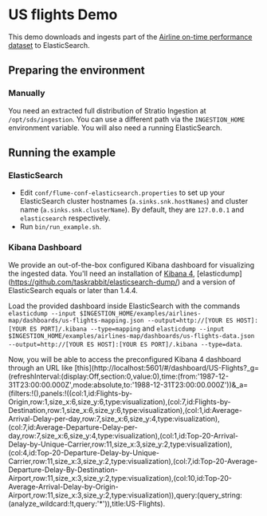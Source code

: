 
US flights Demo
=========================

This demo downloads and ingests part of the [Airline on-time performance dataset](http://stat-computing.org/dataexpo/2009/the-data.html) to ElasticSearch.

Preparing the environment
-------------------------

### Manually

You need an extracted full distribution of Stratio Ingestion at `/opt/sds/ingestion`. You can use a different path via the `INGESTION_HOME` environment variable. You will also need a running ElasticSearch.

Running the example
-------------------

### ElasticSearch


- Edit `conf/flume-conf-elasticsearch.properties` to set up your ElasticSearch cluster hostnames (`a.sinks.snk.hostNames`) and cluster name (`a.sinks.snk.clusterName`). By default, they are `127.0.0.1` and `elasticsearch` respectively.
- Run `bin/run_example.sh`.

### Kibana Dashboard

We provide an out-of-the-box configured Kibana dashboard for visualizing the ingested data. You'll need an installation of [Kibana 4](https://www.elastic.co/downloads/kibana), [elasticdump] (https://github.com/taskrabbit/elasticsearch-dump/) and a version of ElasticSearch equals or later than 1.4.4.

Load the provided dashboard inside ElasticSearch with the commands `elasticdump --input $INGESTION_HOME/examples/airlines-map/dashboards/us-flights-mapping.json --output=http://[YOUR ES HOST]:[YOUR ES PORT]/.kibana --type=mapping` and `elasticdump --input $INGESTION_HOME/examples/airlines-map/dashboards/us-flights-data.json --output=http://[YOUR ES HOST]:[YOUR ES PORT]/.kibana --type=data`.
 
Now, you will be able to access the preconfigured Kibana 4 dashboard through an URL like [this](http://localhost:5601/#/dashboard/US-Flights?_g=(refreshInterval:(display:Off,section:0,value:0),time:(from:'1987-12-31T23:00:00.000Z',mode:absolute,to:'1988-12-31T23:00:00.000Z'))&_a=(filters:!(),panels:!((col:1,id:Flights-by-Origin,row:1,size_x:6,size_y:6,type:visualization),(col:7,id:Flights-by-Destination,row:1,size_x:6,size_y:6,type:visualization),(col:1,id:Average-Arrival-Delay-per-day,row:7,size_x:6,size_y:4,type:visualization),(col:7,id:Average-Departure-Delay-per-day,row:7,size_x:6,size_y:4,type:visualization),(col:1,id:Top-20-Arrival-Delay-by-Unique-Carrier,row:11,size_x:3,size_y:2,type:visualization),(col:4,id:Top-20-Departure-Delay-by-Unique-Carrier,row:11,size_x:3,size_y:2,type:visualization),(col:7,id:Top-20-Average-Departure-Delay-By-Destination-Airport,row:11,size_x:3,size_y:2,type:visualization),(col:10,id:Top-20-Average-Arrival-Delay-by-Origin-Airport,row:11,size_x:3,size_y:2,type:visualization)),query:(query_string:(analyze_wildcard:!t,query:'*')),title:US-Flights).


